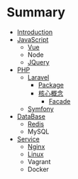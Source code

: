 # Summary

* [Introduction](README.md)
* [JavaScript](javascript.md)
  * [Vue](javascript/vue.md)
  * Node
  * [JQuery](javascript/jquery.md)
* [PHP](php.md)
  * [Laravel](php/laravel.md)
    * [Package](php/laravel/package.md)
    * [核心概念](php/laravel/he-xin-gai-nian.md)
      * [Facade](php/laravel/he-xin-gai-nian/facade.md)
  * [Symfony](php/symfony.md)
* [DataBase](database.md)
  * [Redis](database/redis.md)
  * MySQL
* [Service](service.md)
  * [Nginx](service/nginx.md)
  * [Linux](service/linux.md)
  * Vagrant
  * Docker

